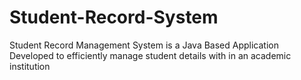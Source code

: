 # Student-Record-System
Student Record Management System is a Java Based Application Developed to efficiently manage student details with in an academic institution
